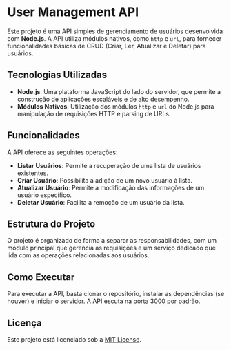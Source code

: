 # User Management API

Este projeto é uma API simples de gerenciamento de usuários desenvolvida com **Node.js**. A API utiliza módulos nativos, como `http` e `url`, para fornecer funcionalidades básicas de CRUD (Criar, Ler, Atualizar e Deletar) para usuários.

## Tecnologias Utilizadas

- **Node.js**: Uma plataforma JavaScript do lado do servidor, que permite a construção de aplicações escaláveis e de alto desempenho.
- **Módulos Nativos**: Utilização dos módulos `http` e `url` do Node.js para manipulação de requisições HTTP e parsing de URLs.

## Funcionalidades

A API oferece as seguintes operações:

- **Listar Usuários**: Permite a recuperação de uma lista de usuários existentes.
- **Criar Usuário**: Possibilita a adição de um novo usuário à lista.
- **Atualizar Usuário**: Permite a modificação das informações de um usuário específico.
- **Deletar Usuário**: Facilita a remoção de um usuário da lista.

## Estrutura do Projeto

O projeto é organizado de forma a separar as responsabilidades, com um módulo principal que gerencia as requisições e um serviço dedicado que lida com as operações relacionadas aos usuários.

## Como Executar

Para executar a API, basta clonar o repositório, instalar as dependências (se houver) e iniciar o servidor. A API escuta na porta 3000 por padrão.

## Licença

Este projeto está licenciado sob a [MIT License](LICENSE).
